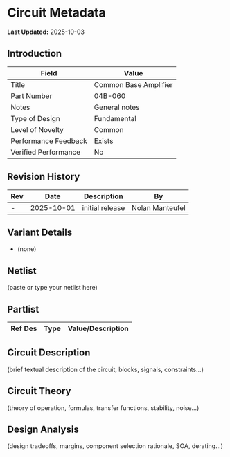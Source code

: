 # Circuit Metadata

**Last Updated:** 2025-10-03

## Introduction

| Field                  | Value                     |
| ---------------------- | ------------------------- |
| Title                  | Common Base Amplifier |
| Part Number            | 04B-060 |
| Notes                  | General notes |
| Type of Design         | Fundamental |
| Level of Novelty       | Common |
| Performance Feedback   | Exists |
| Verified Performance   | No |

## Revision History

| Rev | Date | Description | By |
| --- | ---- | ----------- | -- |
| - | 2025-10-01 | initial release | Nolan Manteufel |

## Variant Details

- (none)

## Netlist

(paste or type your netlist here)

## Partlist

| Ref Des | Type | Value/Description |
| ------- | ---- | ----------------- |

## Circuit Description

(brief textual description of the circuit, blocks, signals, constraints…)

## Circuit Theory

(theory of operation, formulas, transfer functions, stability, noise…)

## Design Analysis

(design tradeoffs, margins, component selection rationale, SOA, derating…)
